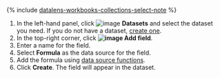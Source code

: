
{% include [datalens-workbooks-collections-select-note](../../../_includes/datalens/operations/datalens-workbooks-collections-select-note.md) %}


1. In the left-hand panel, click ![image](../../../_assets/console-icons/circles-intersection.svg) **Datasets** and select the dataset you need. If you do not have a dataset, [create one](../../../datalens/dataset/create-dataset.md#create).
1. In the top-right corner, click **![image](../../../_assets/console-icons/plus.svg) Add field**.
1. Enter a name for the field.
1. Select **Formula** as the data source for the field.
1. Add the formula using [data source functions](../../../datalens/function-ref/all.md).
1. Click **Create**. The field will appear in the dataset.

